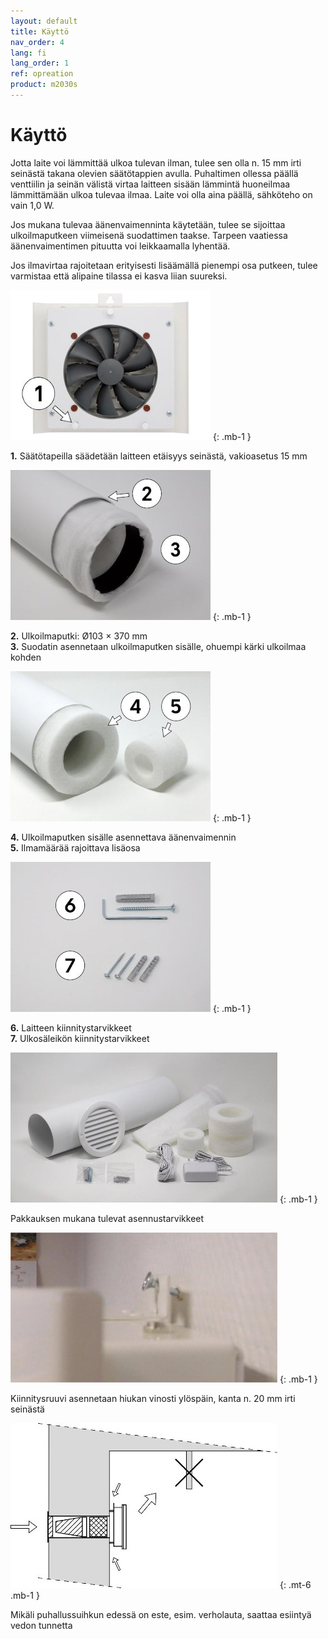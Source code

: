 ```yaml
---
layout: default
title: Käyttö
nav_order: 4
lang: fi
lang_order: 1
ref: opreation
product: m2030s
---
```


# Käyttö

Jotta laite voi lämmittää ulkoa tulevan ilman, tulee sen olla n. 15 mm irti seinästä takana olevien säätötappien avulla. Puhaltimen ollessa päällä venttiilin ja seinän välistä virtaa laitteen sisään lämmintä huoneilmaa lämmittämään ulkoa tulevaa ilmaa. Laite voi olla aina päällä, sähköteho on vain 1,0 W.

Jos mukana tulevaa äänenvaimenninta käytetään, tulee se sijoittaa ulkoilmaputkeen viimeisenä suodattimen taakse. Tarpeen vaatiessa äänenvaimentimen pituutta voi leikkaamalla lyhentää.

Jos ilmavirtaa rajoitetaan erityisesti lisäämällä pienempi osa putkeen, tulee varmistaa että alipaine tilassa ei kasva liian suureksi.


![alt text](/assets/images/use-a-320x240.jpg "Logo Title Text 1")
{: .mb-1 }

**1.** Säätötapeilla säädetään laitteen etäisyys seinästä, vakioasetus 15 mm

![alt text](/assets/images/use-b-320x240.jpg "Logo Title Text 1")
{: .mb-1 }

**2.** Ulkoilmaputki: Ø103 × 370 mm  
**3.** Suodatin asennetaan ulkoilmaputken sisälle, ohuempi kärki ulkoilmaa kohden

![alt text](/assets/images/use-c-320x240.jpg "Logo Title Text 1")
{: .mb-1 }

**4.** Ulkoilmaputken sisälle asennettava äänenvaimennin  
**5.** Ilmamäärää rajoittava lisäosa

![alt text](/assets/images/use-d-320x240.jpg "Logo Title Text 1")
{: .mb-1 }

**6.** Laitteen kiinnitystarvikkeet  
**7.** Ulkosäleikön kiinnitystarvikkeet

![Kuva pakkaussisällöstä](/assets/images/use-e-427x240.jpg)
{: .mb-1 }

Pakkauksen mukana tulevat asennustarvikkeet

![Kuva kiinnitysruuvista asennusvaiheessa](/assets/images/use-f-427x240.jpg)
{: .mb-1 }

Kiinnitysruuvi asennetaan hiukan vinosti ylöspäin, kanta n. 20 mm irti seinästä

![alt text](/assets/images/draught-notice.jpg)
{: .mt-6 .mb-1 }

<i data-feather="alert-triangle" class="v-align-text-bottom"></i>
Mikäli puhallussuihkun edessä on este, esim. verholauta, saattaa esiintyä vedon tunnetta

